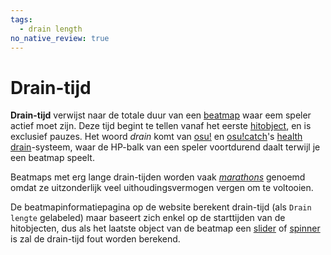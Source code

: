 ```yaml
---
tags:
  - drain length
no_native_review: true
---
```


# Drain-tijd

**Drain-tijd** verwijst naar de totale duur van een [beatmap](/wiki/Beatmap) waar eem speler actief moet zijn. Deze tijd begint te tellen vanaf het eerste [hitobject](/wiki/Hit_object), en is exclusief pauzes. Het woord *drain* komt van [osu!](/wiki/Game_mode/osu!) en [osu!catch](/wiki/Game_mode/osu!catch)'s [health drain](/wiki/Beatmapping/Health_drain)-systeem, waar de HP-balk van een speler voortdurend daalt terwijl je een beatmap speelt.

Beatmaps met erg lange drain-tijden worden vaak *[marathons](/wiki/Beatmap/Marathon)* genoemd omdat ze uitzonderlijk veel uithoudingsvermogen vergen om te voltooien.

De beatmapinformatiepagina op de website berekent drain-tijd (als `Drain lengte` gelabeled) maar baseert zich enkel op de starttijden van de hitobjecten, dus als het laatste object van de beatmap een [slider](/wiki/Hit_object/Slider) of [spinner](/wiki/Hit_object/Spinner) is zal de drain-tijd fout worden berekend.
